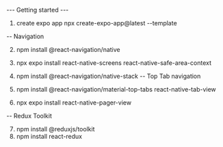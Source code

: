 --- Getting started ---

1. create expo app 
npx create-expo-app@latest --template

--  Navigation

2. npm install @react-navigation/native
3. npx expo install react-native-screens react-native-safe-area-context
4. npm install @react-navigation/native-stack
-- Top Tab navigation

5. npm install @react-navigation/material-top-tabs react-native-tab-view
6. npx expo install react-native-pager-view

-- Redux Toolkit

7. npm install @reduxjs/toolkit
8. npm install react-redux